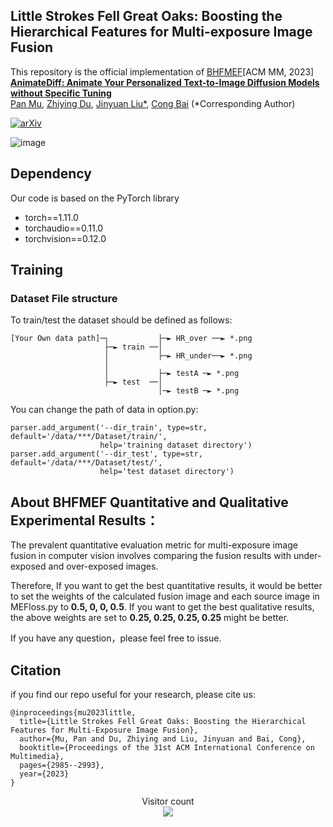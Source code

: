 ## Little Strokes Fell Great Oaks: Boosting the Hierarchical Features for Multi-exposure Image Fusion

This repository is the official implementation of  [BHFMEF](https://arxiv.org/abs/2404.06033)[ACM MM, 2023]  
**[AnimateDiff: Animate Your Personalized Text-to-Image Diffusion Models without Specific Tuning](https://arxiv.org/abs/2404.06033)** 
</br>
[Pan Mu](https://panmu123.github.io/),
[Zhiying Du](https://zhiyingdu.github.io/),
[Jinyuan Liu*](https://github.com/JinyuanLiu-CV),
[Cong Bai](https://homepage.zjut.edu.cn/congbai/)
(*Corresponding Author)

<!-- [Arxiv Report](https://arxiv.org/abs/2404.06033) | [Project Page](https://github.com/ZhiyingDu/BHFMEF) -->
[![arXiv](https://img.shields.io/badge/arXiv-2307.04725-b31b1b.svg)](https://arxiv.org/abs/2404.06033)

![image](https://github.com/ZhiyingDu/BHFMEF/assets/111031904/5dacbf20-3bcf-428e-96e2-6cd7489c843a)

## Dependency
Our code is based on the PyTorch library
* torch==1.11.0
* torchaudio==0.11.0
* torchvision==0.12.0

## Training
### Dataset File structure
To train/test the dataset should be defined as follows:

```
[Your Own data path]─┐           ├─► HR_over ──► *.png
                     ├─► train ──│
                     │           ├─► HR_under──► *.png
                     │
                     │           ├─► testA ─► *.png
                     ├─► test  ──│                  
                                 │─► testB ─► *.png
```
You can change the path of data in option.py:
```shell
parser.add_argument('--dir_train', type=str, default='/data/***/Dataset/train/',
                    help='training dataset directory')
parser.add_argument('--dir_test', type=str, default='/data/***/Dataset/test/',
                    help='test dataset directory')
```
## About BHFMEF Quantitative and Qualitative Experimental Results：

The prevalent quantitative evaluation metric for multi-exposure image fusion in computer vision involves comparing the fusion results with under-exposed and over-exposed images.

Therefore, If you want to get the best quantitative results, it would be better to set the weights of the calculated fusion image and each source image in MEFloss.py to **0.5, 0, 0, 0.5**. If you want to get the best qualitative results, the above weights are set to **0.25, 0.25, 0.25, 0.25** might be better.

If you have any question，please feel free to issue.

## Citation

if you find our repo useful for your research, please cite us:

```
@inproceedings{mu2023little,
  title={Little Strokes Fell Great Oaks: Boosting the Hierarchical Features for Multi-Exposure Image Fusion},
  author={Mu, Pan and Du, Zhiying and Liu, Jinyuan and Bai, Cong},
  booktitle={Proceedings of the 31st ACM International Conference on Multimedia},
  pages={2985--2993},
  year={2023}
}
```

<div align="center"> 
  Visitor count<br>
  <img src="https://profile-counter.glitch.me/ZhiyingDu/count.svg" /> 
</div>
